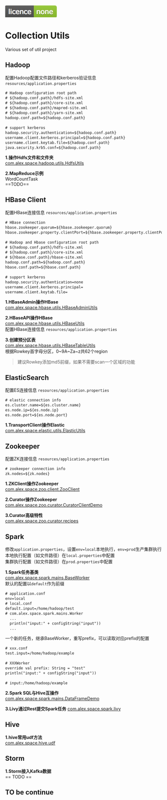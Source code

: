 [![GitHub Release](https://github.com/BowenSun90/Picture-resources/blob/master/license.jpeg)](https://github.com/BowenSun90/Springboot-mybatis-multi-datasource)

# Collection Utils
Various set of util project


## Hadoop
配置Hadoop配置文件路径和kerberos验证信息 `resources/application.properties`
```
# Hadoop configuration root path
# ${hadoop.conf.path}/hdfs-site.xml
# ${hadoop.conf.path}/core-site.xml
# ${hadoop.conf.path}/mapred-site.xml
# ${hadoop.conf.path}/yarn-site.xml
hadoop.conf.path=${hadoop.conf.path}

# support kerberos
hadoop.security.authentication=${hadoop.conf.path}
username.client.kerberos.principal=${hadoop.conf.path}
username.client.keytab.file=${hadoop.conf.path}
java.security.krb5.conf=${hadoop.conf.path}
```

**1.操作Hdfs文件和文件夹**  
[com.alex.space.hadoop.utils.HdfsUtils](https://github.com/BowenSun90/Utils/blob/master/hadoop-client/src/main/java/com/alex/space/hadoop/utils/HdfsUtils.java)


**2.MapReduce示例**  
WordCountTask   
==TODO==



## HBase Client
配置HBase连接信息 `resources/application.properties`
```
# HBase connection
hbase.zookeeper.quorum=${hbase.zookeeper.quorum}
hbase.zookeeper.property.clientPort=${hbase.zookeeper.property.clientPort}

# Hadoop and Hbase configuration root path
# ${hadoop.conf.path}/hdfs-site.xml
# ${hadoop.conf.path}/core-site.xml
# ${hbase.conf.path}/hbase-site.xml
hadoop.conf.path=${hadoop.conf.path}
hbase.conf.path=${hbase.conf.path}

# support kerberos
hadoop.security.authentication=none
username.client.kerberos.principal=
username.client.keytab.file=
```

**1.HBaseAdmin操作HBase**  
[com.alex.space.hbase.utils.HBaseAdminUtils](https://github.com/BowenSun90/Utils/blob/master/hbase-client/src/main/java/com/alex/space/hbase/utils/HbaseAdminUtils.java)  


**2.HBaseAPI操作HBase**  
[com.alex.space.hbase.utils.HBaseUtils](https://github.com/BowenSun90/Utils/blob/master/hbase-client/src/main/java/com/alex/space/hbase/utils/HBaseUtils.java)  
配置HBase连接信息 `resources/application.properties`


**3.创建预分区表**  
[com.alex.space.hbase.utils.HBaseTableUtils](https://github.com/BowenSun90/Utils/blob/master/hbase-client/src/main/java/com/alex/space/hbase/utils/HBaseTableUtils.java)  
根据Rowkey首字母分区，0\~9A\~Za~z共62个region
>建议Rowkey添加md5前缀，如果不需要scan一个区域的功能



## ElasticSearch
配置ES连接信息 `resources/application.properties`
```
# elastic connection info
es.cluster.name=${es.cluster.name}
es.node.ip=${es.node.ip}
es.node.port=${es.node.port}
```

**1.TransportClient操作Elastic**    
[com.alex.space.elastic.utils.ElasticUtils](https://github.com/BowenSun90/Utils/blob/master/elastic-client/src/main/java/com/alex/space/elastic/utils/ElasticUtils.java)




## Zookeeper
配置ZK连接信息 `resources/application.properties`
```
# zookeeper connection info
zk.nodes=${zk.nodes}
```

**1.ZKClient操作Zookeeper**  
[com.alex.space.zoo.client.ZooClient](https://github.com/BowenSun90/Utils/blob/master/zoo-client/src/main/java/com/alex/space/zoo/client/ZkClientDemo.java)


**2.Curator操作Zookeeper**  
[com.alex.space.zoo.curator.CuratorClientDemo](https://github.com/BowenSun90/Utils/blob/master/zoo-client/src/main/java/com/alex/space/zoo/curator/CuratorClientDemo.java)


**3.Curator高级特性**  
[com.alex.space.zoo.curator.recipes](https://github.com/BowenSun90/Utils/blob/master/zoo-client/src/main/java/com/alex/space/zoo/curator/recipes)



## Spark
修改`application.properties`，设置`env=local`本地执行，`env=prod`生产集群执行   
本地执行配置（如文件路径）在`local.properties`中配置   
集群执行配置（如文件路径）在`prod.properties`中配置  

**1.Spark任务基类**   
[com.alex.space.spark.mains.BaseWorker](https://github.com/BowenSun90/client-collection/blob/master/spark-client/src/main/scala/com/alex/space/spark/mains/BaseWorker.scala)  
默认的配置以`default`作为前缀   
```
# application.conf
env=local
# local.conf
default.input=/home/hadoop/test
# com.alex.space.spark.mains.Worker
  ...
  println("input:" + configString("input"))
  ...
```
一个新的任务，继承BaseWorker，重写prefix，可以读取对应prefix的配置
```
# xxx.conf
test.input=/home/hadoop/example

# XXXWorker
override val prefix: String = "test"
println("input:" + configString("input"))

# input:/home/hadoop/example
```


**2.Spark SQL与Hive互操作**   
[com.alex.space.spark.mains.DataFrameDemo](https://github.com/BowenSun90/client-collection/blob/master/spark-client/src/main/scala/com/alex/space/spark/mains/DataFrameDemo.scala)


**3.Livy通过Rest提交Spark任务**
[com.alex.space.spark.livy](https://github.com/BowenSun90/client-collection/blob/master/spark-client/src/main/java/com/alex/space/spark/livy)



## Hive
**1.hive常用udf方法**  
[com.alex.space.hive.udf](https://github.com/BowenSun90/client-collection/blob/master/hive-udf/src/main/java/com/alex/space/hive/udf)

## Storm
**1.Storm接入Kafka数据**  
== TODO ==






TO be continue
---
